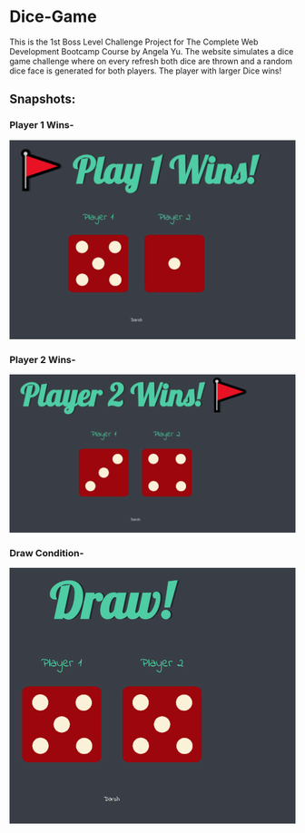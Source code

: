 # Dice-Game

This is the 1st Boss Level Challenge Project for The Complete Web Development Bootcamp Course by Angela Yu.
The website simulates a dice game challenge where on every refresh both dice are thrown and a random dice face is generated for both players. The player with larger Dice wins!

## Snapshots:

### Player 1 Wins-

<img alt="player1-image" src="imgs/player1.png">

### Player 2 Wins-

<img alt="player2-image" src="imgs/player2.png">

### Draw Condition-

<img alt="draw-image" src="imgs/draw.png">
